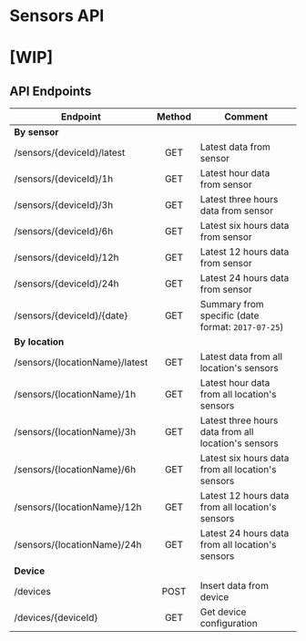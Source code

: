 # Sensors API

# [WIP]

## API Endpoints

| Endpoint | Method | Comment |
| ---| :---: | --- |
| **By sensor** |
| /sensors/{deviceId}/latest | GET | Latest data from sensor |
| /sensors/{deviceId}/1h | GET | Latest hour data from sensor |
| /sensors/{deviceId}/3h | GET | Latest three hours data from sensor |
| /sensors/{deviceId}/6h | GET | Latest six hours data from sensor |
| /sensors/{deviceId}/12h | GET | Latest 12 hours data from sensor |
| /sensors/{deviceId}/24h | GET | Latest 24 hours data from sensor |
| /sensors/{deviceId}/{date} | GET | Summary from specific (date format: `2017-07-25`) |
| **By location** |
| /sensors/{locationName}/latest | GET | Latest data from all location's sensors |
| /sensors/{locationName}/1h | GET | Latest hour data from all location's sensors |
| /sensors/{locationName}/3h | GET | Latest three hours data from all location's sensors |
| /sensors/{locationName}/6h | GET | Latest six hours data from all location's sensors |
| /sensors/{locationName}/12h | GET | Latest 12 hours data from all location's sensors |
| /sensors/{locationName}/24h | GET | Latest 24 hours data from  all location's sensors |
| **Device** |
| /devices | POST | Insert data from device |
| /devices/{deviceId} | GET | Get device configuration |

